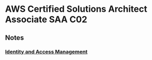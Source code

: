 # AWS Certified Solutions Architect Associate SAA C02





## Notes

### [Identity and Access Management](/IdentityAccessManagement.md)
